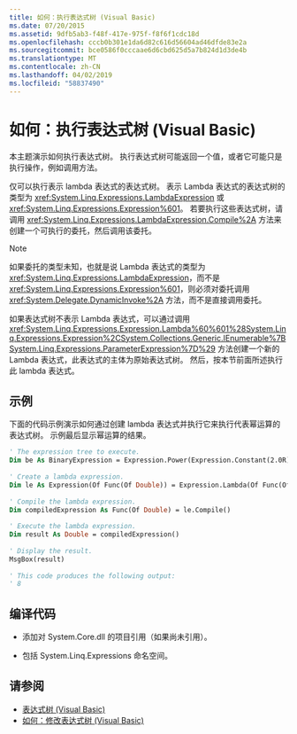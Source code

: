 ```yaml
---
title: 如何：执行表达式树 (Visual Basic)
ms.date: 07/20/2015
ms.assetid: 9dfb5ab3-f48f-417e-975f-f8f6f1cdc18d
ms.openlocfilehash: cccb0b301e1da6d82c616d56604ad46dfde83e2a
ms.sourcegitcommit: bce0586f0cccaae6d6cbd625d5a7b824d1d3de4b
ms.translationtype: MT
ms.contentlocale: zh-CN
ms.lasthandoff: 04/02/2019
ms.locfileid: "58837490"
---
```

# <a name="how-to-execute-expression-trees-visual-basic"></a>如何：执行表达式树 (Visual Basic)
本主题演示如何执行表达式树。 执行表达式树可能返回一个值，或者它可能只是执行操作，例如调用方法。  
  
 仅可以执行表示 lambda 表达式的表达式树。 表示 Lambda 表达式的表达式树的类型为 <xref:System.Linq.Expressions.LambdaExpression> 或 <xref:System.Linq.Expressions.Expression%601>。 若要执行这些表达式树，请调用 <xref:System.Linq.Expressions.LambdaExpression.Compile%2A> 方法来创建一个可执行的委托，然后调用该委托。  
  
> [!NOTE]
>  如果委托的类型未知，也就是说 Lambda 表达式的类型为 <xref:System.Linq.Expressions.LambdaExpression>，而不是 <xref:System.Linq.Expressions.Expression%601>，则必须对委托调用 <xref:System.Delegate.DynamicInvoke%2A> 方法，而不是直接调用委托。  
  
 如果表达式树不表示 Lambda 表达式，可以通过调用 <xref:System.Linq.Expressions.Expression.Lambda%60%601%28System.Linq.Expressions.Expression%2CSystem.Collections.Generic.IEnumerable%7BSystem.Linq.Expressions.ParameterExpression%7D%29> 方法创建一个新的 Lambda 表达式，此表达式的主体为原始表达式树。 然后，按本节前面所述执行此 lambda 表达式。  
  
## <a name="example"></a>示例  
 下面的代码示例演示如何通过创建 lambda 表达式并执行它来执行代表幂运算的表达式树。 示例最后显示幂运算的结果。  
  
```vb  
' The expression tree to execute.  
Dim be As BinaryExpression = Expression.Power(Expression.Constant(2.0R), Expression.Constant(3.0R))  
  
' Create a lambda expression.  
Dim le As Expression(Of Func(Of Double)) = Expression.Lambda(Of Func(Of Double))(be)  
  
' Compile the lambda expression.  
Dim compiledExpression As Func(Of Double) = le.Compile()  
  
' Execute the lambda expression.  
Dim result As Double = compiledExpression()  
  
' Display the result.  
MsgBox(result)  
  
' This code produces the following output:  
' 8  
```  
  
## <a name="compiling-the-code"></a>编译代码  
  
-   添加对 System.Core.dll 的项目引用（如果尚未引用）。  
  
-   包括 System.Linq.Expressions 命名空间。  
  
## <a name="see-also"></a>请参阅

- [表达式树 (Visual Basic)](../../../../visual-basic/programming-guide/concepts/expression-trees/index.md)
- [如何：修改表达式树 (Visual Basic)](../../../../visual-basic/programming-guide/concepts/expression-trees/how-to-modify-expression-trees.md)
